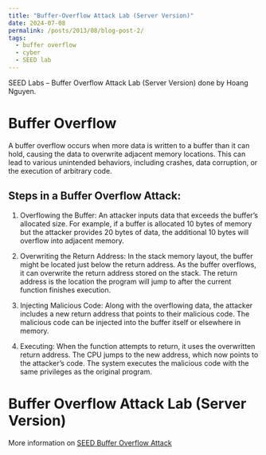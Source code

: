 ```yaml
---
title: "Buffer-Overflow Attack Lab (Server Version)"
date: 2024-07-08
permalink: /posts/2013/08/blog-post-2/
tags:
  - buffer overflow
  - cyber
  - SEED lab
---
```


SEED Labs – Buffer Overflow Attack Lab (Server Version) done by Hoang Nguyen.

# Buffer Overflow

A buffer overflow occurs when more data is written to a buffer than it can hold, causing the data to overwrite adjacent memory locations. This can lead to various unintended behaviors, including crashes, data corruption, or the execution of arbitrary code.

## Steps in a Buffer Overflow Attack:

1. Overflowing the Buffer:
   An attacker inputs data that exceeds the buffer’s allocated size.
   For example, if a buffer is allocated 10 bytes of memory but the attacker provides 20 bytes of data, the additional 10 bytes will overflow into adjacent memory.

2. Overwriting the Return Address:
   In the stack memory layout, the buffer might be located just below the return address.
   As the buffer overflows, it can overwrite the return address stored on the stack.
   The return address is the location the program will jump to after the current function finishes execution.

3. Injecting Malicious Code:
   Along with the overflowing data, the attacker includes a new return address that points to their malicious code.
   The malicious code can be injected into the buffer itself or elsewhere in memory.

4. Executing:
   When the function attempts to return, it uses the overwritten return address.
   The CPU jumps to the new address, which now points to the attacker’s code.
   The system executes the malicious code with the same privileges as the original program.

# Buffer Overflow Attack Lab (Server Version)

More information on [SEED Buffer Overflow Attack](https://seedsecuritylabs.org/Labs_20.04/Software/Buffer_Overflow_Server/)
